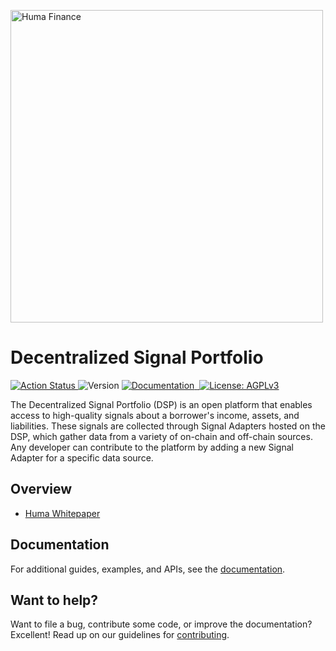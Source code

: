 <p align="left">
  <a href="https://huma.finance"><img src="https://user-images.githubusercontent.com/5999398/210867640-95c8944c-fcd0-4199-9f08-b0ae6eda70c0.jpg" alt="Huma Finance" width="500px"></a>
</p>

# Decentralized Signal Portfolio
<p>
  <a href="https://github.com/00labs/huma-signals/actions](https://github.com/00labs/huma-signals/actions" target="_blank">
    <img alt="Action Status" src="https://github.com/00labs/huma-signals/actions/workflows/ci.yaml/badge.svg">
  </a>
  <img alt="Version" src="https://img.shields.io/badge/version-0.1.0-blue.svg?cacheSeconds=2592000" />
  <a href="https://docs.huma.finance/" target="_blank">
    <img alt="Documentation" src="https://img.shields.io/badge/documentation-yes-brightgreen.svg" />
  </a>
  <a href="https://discord.gg/7e2fdMSCZr">
    <img alt="" src="https://badgen.net/badge/Join/HUMAnity%20Discord/cyan?icon=discor">
  </a>
  <a href="https://www.gnu.org/licenses/agpl-3.0.en.html" target="_blank">
    <img alt="License: AGPLv3" src="https://img.shields.io/badge/License-AGPLv3-yellow.svg" />
  </a>
</p>



The Decentralized Signal Portfolio (DSP) is an open platform that enables access to high-quality signals about a borrower's income, assets, and liabilities. These signals are collected through Signal Adapters hosted on the DSP, which gather data from a variety of on-chain and off-chain sources. Any developer can contribute to the platform by adding a new Signal Adapter for a specific data source.

## Overview

- [Huma Whitepaper](https://docs.huma.finance/)

## Documentation

For additional guides, examples, and APIs, see the [documentation](./docs/).

## Want to help?

Want to file a bug, contribute some code, or improve the documentation? Excellent! Read up on our guidelines for [contributing](.docs/../docs/contributing.md).
